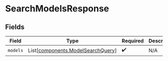 # SearchModelsResponse


## Fields

| Field                                                                            | Type                                                                             | Required                                                                         | Description                                                                      |
| -------------------------------------------------------------------------------- | -------------------------------------------------------------------------------- | -------------------------------------------------------------------------------- | -------------------------------------------------------------------------------- |
| `models`                                                                         | List[[components.ModelSearchQuery](../../models/components/modelsearchquery.md)] | :heavy_check_mark:                                                               | N/A                                                                              |